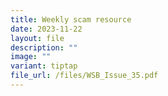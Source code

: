 ```yaml
---
title: Weekly scam resource
date: 2023-11-22
layout: file
description: ""
image: ""
variant: tiptap
file_url: /files/WSB_Issue_35.pdf
---
```

